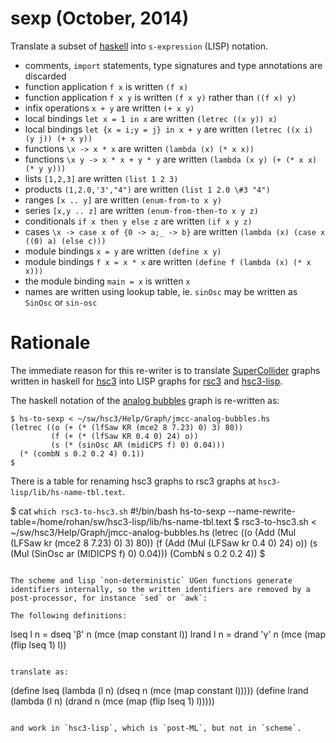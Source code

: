 # sexp (October, 2014)

Translate a subset of [haskell](http://haskell.org) into `s-expression` (LISP) notation.

- comments, `import` statements, type signatures and type annotations are discarded
- function application `f x` is written `(f x)`
- function application `f x y` is written `(f x y)` rather than `((f x) y)`
- infix operations `x + y` are written `(+ x y)`
- local bindings `let x = 1 in x` are written `(letrec ((x y)) x)`
- local bindings `let {x = i;y = j} in x + y` are written `(letrec ((x i) (y j)) (+ x y))`
- functions `\x -> x * x` are written `(lambda (x) (* x x))`
- functions `\x y -> x * x + y * y` are written `(lambda (x y) (+ (* x x) (* y y)))`
- lists `[1,2,3]` are written `(list 1 2 3)`
- products `(1,2.0,'3',"4")` are written `(list 1 2.0 \#3 "4")`
- ranges `[x .. y]` are written `(enum-from-to x y)`
- series `[x,y .. z]` are written `(enum-from-then-to x y z)`
- conditionals `if x then y else z` are written `(if x y z)`
- cases `\x -> case x of {0 -> a;_ -> b}` are written `(lambda (x) (case x ((0) a) (else c)))`
- module bindings `x = y` are written `(define x y)`
- module bindings `f x = x * x` are written `(define f (lambda (x) (* x x)))`
- the module binding `main = x` is written `x`
- names are written using lookup table, ie. `sinOsc` may be written as `SinOsc` or `sin-osc`

# Rationale

The immediate reason for this re-writer is to translate
[SuperCollider](http://audiosynth.com) graphs written in haskell for
[hsc3](?t=hsc3) into LISP graphs for [rsc3](?r=rsc3) and [hsc3-lisp](?t=hsc3-lisp).

The haskell notation of the
[analog bubbles](?t=hsc3&e=Help/Graph/jmcc-analog-bubbles.hs) graph
is re-written as:

~~~~
$ hs-to-sexp < ~/sw/hsc3/Help/Graph/jmcc-analog-bubbles.hs
(letrec ((o (+ (* (lfSaw KR (mce2 8 7.23) 0) 3) 80))
         (f (+ (* (lfSaw KR 0.4 0) 24) o))
         (s (* (sinOsc AR (midiCPS f) 0) 0.04)))
  (* (combN s 0.2 0.2 4) 0.1))
$
~~~~

There is a table for renaming hsc3 graphs to rsc3 graphs at `hsc3-lisp/lib/hs-name-tbl.text`.

$ cat `which rsc3-to-hsc3.sh`
#!/bin/bash
hs-to-sexp --name-rewrite-table=/home/rohan/sw/hsc3-lisp/lib/hs-name-tbl.text
$ rsc3-to-hsc3.sh < ~/sw/hsc3/Help/Graph/jmcc-analog-bubbles.hs
(letrec ((o (Add (Mul (LFSaw kr (mce2 8 7.23) 0) 3) 80))
         (f (Add (Mul (LFSaw kr 0.4 0) 24) o))
         (s (Mul (SinOsc ar (MIDICPS f) 0) 0.04)))
  (CombN s 0.2 0.2 4))
$
~~~~

The scheme and lisp `non-deterministic` UGen functions generate
identifiers internally, so the written identifiers are removed by a
post-processor, for instance `sed` or `awk`:

The following definitions:

~~~~
lseq l n = dseq 'β' n (mce (map constant l))
lrand l n = drand 'γ' n (mce (map (flip lseq 1) l))
~~~~

translate as:

~~~~
(define lseq (lambda (l n) (dseq n (mce (map constant l)))))
(define lrand (lambda (l n) (drand n (mce (map (flip lseq 1) l)))))
~~~~

and work in `hsc3-lisp`, which is `post-ML`, but not in `scheme`.
